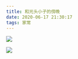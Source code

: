 ```yaml
---
title: 和光头小子的傍晚
date: 2020-06-17 21:30:17
tags: 家常
---
```


![](https://pic.downk.cc/item/5eea1d8fa240b370e366ac15.jpg)

![](https://pic.downk.cc/item/5eea1da8a240b370e366d899.jpg)
